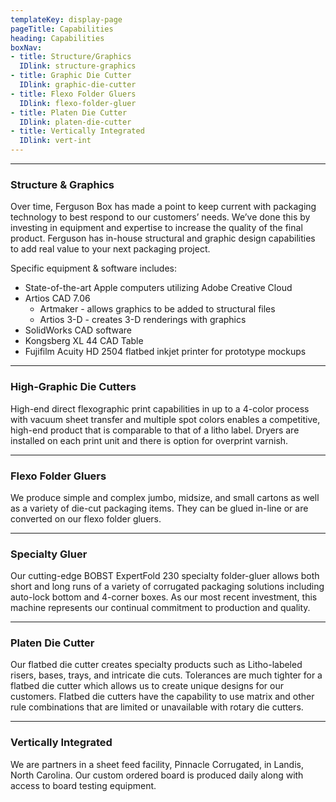 ```yaml
---
templateKey: display-page
pageTitle: Capabilities
heading: Capabilities
boxNav:
- title: Structure/Graphics
  IDlink: structure-graphics
- title: Graphic Die Cutter
  IDlink: graphic-die-cutter
- title: Flexo Folder Gluers
  IDlink: flexo-folder-gluer
- title: Platen Die Cutter
  IDlink: platen-die-cutter
- title: Vertically Integrated
  IDlink: vert-int
---
```


---
### Structure & Graphics<a id="structure-graphics"></a>

Over time, Ferguson Box has made a point to keep current with packaging technology to best respond to our customers’ needs. We’ve done this by investing in equipment and expertise to increase the quality of the final product. Ferguson has in-house structural and graphic design capabilities to add real value to your next packaging project.

Specific equipment & software includes:

* State-of-the-art Apple computers utilizing Adobe Creative Cloud
* Artios CAD 7.06
  * Artmaker - allows graphics to be added to structural files
  * Artios 3-D - creates 3-D renderings with graphics
* SolidWorks CAD software
* Kongsberg XL 44 CAD Table
* Fujifilm Acuity HD 2504 flatbed inkjet printer for prototype mockups

---

### High-Graphic Die Cutters<a id="graphic-die-cutter"></a> 

High-end direct flexographic print capabilities in up to a 4-color process with vacuum sheet transfer and multiple spot colors enables a competitive, high-end product that is comparable to that of a litho label. Dryers are installed on each print unit and there is option for overprint varnish.

---

### Flexo Folder Gluers<a id="flexo-folder-gluer"></a> 

We produce simple and complex jumbo, midsize, and small cartons as well as a variety of die-cut packaging items. They can be glued in-line or are converted on our flexo folder gluers.

---

### Specialty Gluer<a id="specialty-gluer"></a> 

Our cutting-edge BOBST ExpertFold 230 specialty folder-gluer allows both short and long runs of a variety of corrugated packaging solutions including auto-lock bottom and 4-corner boxes. As our most recent investment, this machine represents our continual commitment to production and quality.

---

### Platen Die Cutter<a id="platen-die-cutter"></a> 

Our flatbed die cutter creates specialty products such as Litho-labeled risers, bases, trays, and intricate die cuts. Tolerances are much tighter for a flatbed die cutter which allows us to create unique designs for our customers. Flatbed die cutters have the capability to use matrix and other rule combinations that are limited or unavailable with rotary die cutters.

---

### Vertically Integrated<a id="vert-int"></a> 

We are partners in a sheet feed facility, Pinnacle Corrugated, in Landis, North Carolina. Our custom ordered board is produced daily along with access to board testing equipment.